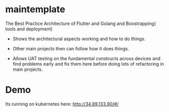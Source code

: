 

# maintemplate

The Best Practice Architecture of Flutter and Golang and Boostrapping( tools and deployment) 

- Shows the architectural aspects working and how to do things.

- Other main projects then can follow how it does things.

- Allows UAT testing on the fundamental constructs across devices and find problems early and fix them here before doing lots of refactoring in main projects.

# Demo

Its running on kubernetes here: http://34.89.133.90/#/
